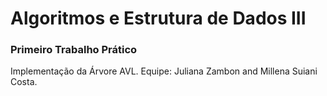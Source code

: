 # Algoritmos e Estrutura de Dados III

### Primeiro Trabalho Prático
Implementação da Árvore AVL.
Equipe: Juliana Zambon and Millena Suiani Costa.
